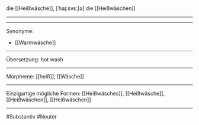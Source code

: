 die [[Heißwäsche]], [ˈhaɪ̯ːsvɛːʃə]
die [[Heißwäschen]]

---

---

Synonyme:

- [[Warmwäsche]]

---

Übersetzung: hot wash

---

Morpheme:
[[heiß]], [[Wäsche]]

---

Einzigartige mögliche Formen: [[Heißwäsches]], [[Heißwäsche]], [[Heißwäschen]], [[Heißwäschen]]

---

#Substantiv #Neuter
